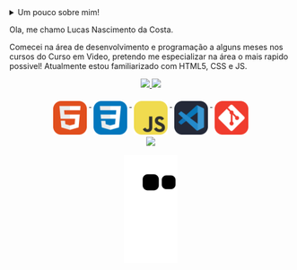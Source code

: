 <!---
LucasNCosta/LucasNCosta is a ✨ special ✨ repository because its `README.md` (this file) appears on your GitHub profile.
You can click the Preview link to take a look at your changes.
--->
 <details>
 <summary>Um pouco sobre mim!
  
 Ola, me chamo Lucas Nascimento da Costa.
  
 Comecei na área de desenvolvimento e programação a alguns meses nos cursos do Curso em Video, pretendo me especializar na área o mais rapido possivel!
  Atualmente estou familiarizado com HTML5, CSS e JS. <!---Pretendo continuar os estudos seguindo em JS e NodeJS para depois prosseguir em React.--->


<div align="center">
  <a href="https://github.com/LucasNCosta">
  <img height="180em" src="https://github-readme-stats.vercel.app/api?username=LucasNCosta&show_icons=true&theme=synthwave&include_all_commits=true&count_private=true"/> 
  <img height="180em" src="https://github-readme-stats.vercel.app/api/top-langs/?username=LucasNCosta&layout=compact&langs_count=7&theme=synthwave"/>
</div>

<div align="center" style="display: inline_block"><br>
  <img src="https://github.com/tandpfun/skill-icons/raw/main/icons/HTML.svg" alt="HTML" height="60" style="vertical-align:top; margin:4px">
<img src="https://github.com/tandpfun/skill-icons/raw/main/icons/CSS.svg" alt="CSS" height="60" style="vertical-align:top; margin:4px">
<img src="https://github.com/tandpfun/skill-icons/raw/main/icons/JavaScript.svg" alt="Javascript" height="60" style="vertical-align:top; margin:4px">
<img src="https://github.com/tandpfun/skill-icons/raw/main/icons/VSCode-Dark.svg" alt="VS Code" height="60" style="vertical-align:top; margin:4px">
<img src="https://github.com/tandpfun/skill-icons/raw/main/icons/Git.svg" alt="Git" height="60" style="vertical-align:top; margin:4px">

<!---<img src ="https://skillicons.dev/icons?i=nodejs" alt="nodejs" height="60" style="vertical-align:top; margin:4px">
</div>--->
  
<div align="center"> 
  <a href="https://www.instagram.com/lucas.costa19/" target="_blank"><img src="https://img.shields.io/badge/-Instagram-%23E4405F?style=for-the-badge&logo=instagram&logoColor=white" target="_blank"></a> 
 
 <!---<a href="https://www.linkedin.com/in//" target="_blank"><img src="https://img.shields.io/badge/-LinkedIn-%230077B5?style=for-the-badge&logo=linkedin&logoColor=white" target="_blank"></a>--->
 
 ![Snake animation](https://github.com/LucasNCosta/LucasNCosta/blob/output/github-contribution-grid-snake.svg)
 
</div>
